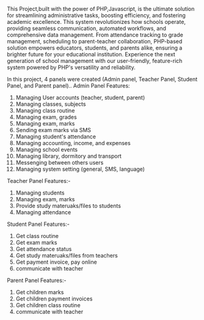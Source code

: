 This Project,built with the power of PHP,Javascript, is the ultimate solution for streamlining administrative tasks, boosting efficiency, and fostering academic excellence. This system revolutionizes how schools operate, providing seamless communication, automated workflows, and comprehensive data management. From attendance tracking to grade management, scheduling to parent-teacher collaboration, PHP-based solution empowers educators, students, and parents alike, ensuring a brighter future for your educational institution. Experience the next generation of school management with our user-friendly, feature-rich system powered by PHP's versatility and reliability.

In this project, 4 panels were created (Admin panel, Teacher Panel, Student Panel, and Parent panel)..
Admin Panel Features:
  1.  Managing User accounts (teacher, student, parent)
  2.  Managing classes, subjects
  3.  Managing class routine
  4.  Managing exam, grades
  5.  Managing exam, marks
  6.  Sending exam marks via SMS 
  7.  Managing student's attendance
  8.  Managing accounting, income, and expenses 
  9.  Managing school events
10. Managing library, dormitory and transport
11. Messenging between others users
12. Managing system setting (general, SMS, language)

Teacher Panel Features:-
  1.  Managing students
  2.  Managing exam, marks
  3.  Provide study materuaks/files to students
  4.  Managing attendance

Student Panel Features:-
  1.  Get class routine
  2.  Get exam marks
  3.  Get attendance status
  4.  Get study materuaks/files from teachers
  5.  Get payment invoice, pay online
  6.  communicate with teacher
 
Parent Panel Features:-
  1.  Get children marks
  2.  Get children payment invoices
  3.  Get children class routine
  4.  communicate with teacher
